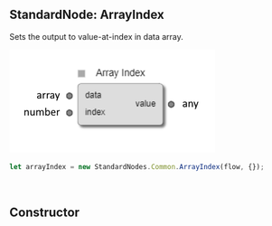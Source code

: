 ## StandardNode: ArrayIndex

Sets the output to value-at-index in data array.

<img class="zoomable" alt="ArrayIndex standard node" src="/images/standard-nodes/common/array-index.png" />

<Hierarchy :extend="{name: 'Node', link: '../../api/classes/node.html'}" />
<br/>

```js
let arrayIndex = new StandardNodes.Common.ArrayIndex(flow, {});
```

<br/>

## Constructor

<Method type="method">
  <template v-slot:signature>
    new ArrayIndex(<strong>flow: </strong><em><Ref to="../../api/classes/flow">Flow</Ref></em>,
    <strong>options?: </strong><em><Ref to="../../api/interfaces/node-creator-options">NodeCreatorOptions</Ref></em>):
    <em><Ref to="#standardnode-arrayindex">ArrayIndex</Ref></em>
  </template>
  <template v-slot:params>
    <Param name="flow">
      <em><Ref to="../../api/classes/flow">Flow</Ref></em>
    </Param>
    <Param name="options?">
      <em><Ref to="../../api/interfaces/node-creator-options">NodeCreatorOptions</Ref></em>
      <template v-slot:default-value>
        <em>{}</em>
      </template>
    </Param>
  </template>
</Method>
